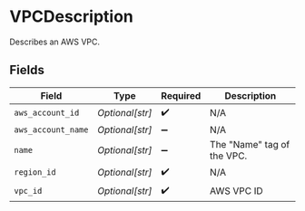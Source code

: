 # VPCDescription

Describes an AWS VPC.


## Fields

| Field                       | Type                        | Required                    | Description                 |
| --------------------------- | --------------------------- | --------------------------- | --------------------------- |
| `aws_account_id`            | *Optional[str]*             | :heavy_check_mark:          | N/A                         |
| `aws_account_name`          | *Optional[str]*             | :heavy_minus_sign:          | N/A                         |
| `name`                      | *Optional[str]*             | :heavy_minus_sign:          | The "Name" tag of the VPC.<br/> |
| `region_id`                 | *Optional[str]*             | :heavy_check_mark:          | N/A                         |
| `vpc_id`                    | *Optional[str]*             | :heavy_check_mark:          | AWS VPC ID                  |